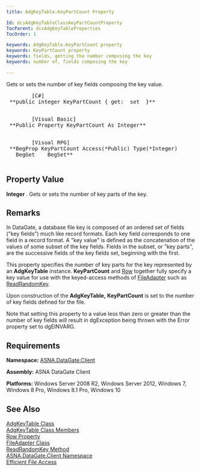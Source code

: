```yaml
---
title: AdgKeyTable.KeyPartCount Property

Id: dcsAdgKeyTableClassKeyPartCountProperty
TocParent: dcsAdgKeyTableProperties
TocOrder: 1

keywords: AdgKeyTable.KeyPartCount property
keywords: KeyPartCount property
keywords: fields, getting the number composing the key
keywords: number of, fields composing the key

---
```


Gets or sets the number of key fields composing the key value.
<pre class="prettyprint">        <span class="lang">[C#]</span>
 **public integer KeyPartCount { get:  set  }** 
      </pre>
<pre class="prettyprint">        <span class="lang">[Visual Basic] </span>
 **Public Property KeyPartCount As Integer** 
      </pre>
<pre class="prettyprint">
        <span class="lang">[Visual RPG]</span>
 **BegProp KeyPartCount Access(*Public) Type(*Integer)
   BegGet    BegSet** 
      </pre>

## Property Value

**Integer** . Gets or sets the number of key parts of the key.
## Remarks

In DataGate, a database file key is composed of an ordered set of fields ("key fields") much like record formats. Each key field corresponds to one field in a record format. A "key value" is defined as the concatenation of the values of some subset of the key fields. Fields in the subset, or "key parts", are the successive fields of the key fields set, beginning with the first.

This property specifies the number of key parts for the key represented by an **AdgKeyTable** instance. **KeyPartCount** and [Row](adg-key-table-class-row-property.html) together fully specify a key value for use with the keyed-access methods of [ FileAdapter](file-adapter-class.html) such as [ReadRandomKey](file-adapter-class-read-random-key-method.html).

Upon construction of the **AdgKeyTable,** **KeyPartCount** is set to the number of key fields defined for the file.

Note that setting this property to a value less than zero or greater than the number of key fields will result in dgException being thrown with the Error property set to dgEINVARG. 
## Requirements

**Namespace:** [ASNA.DataGate.Client](datagate-client-namespace.html) 

**Assembly:** ASNA DataGate Client

**Platforms:** Windows Server 2008 R2, Windows Server 2012, Windows 7, Windows 8 Pro, Windows 8.1 Pro, Windows 10
## See Also


[AdgKeyTable Class](adg-key-table-class.html)
      <br />
[AdgKeyTable Class Members](adg-key-table-members.html)
      <br />
[Row Property](adg-key-table-class-row-property.html)
      <br />
[FileAdapter Class](file-adapter-class.html)
      <br />
[ReadRandomKey Method](file-adapter-class-read-random-key-method.html)  <br />
[ASNA.DataGate.Client Namespace](datagate-client-namespace.html)<br />
[Efficient File Access](efficient-file-access.html)

